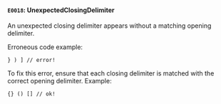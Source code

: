 #### `E0018`: UnexpectedClosingDelimiter

An unexpected closing delimiter appears without a matching opening delimiter.

Erroneous code example:
```
} ) ] // error!
```

To fix this error, ensure that each closing delimiter is matched with the correct opening delimiter. Example:

```
{} () [] // ok!
```
